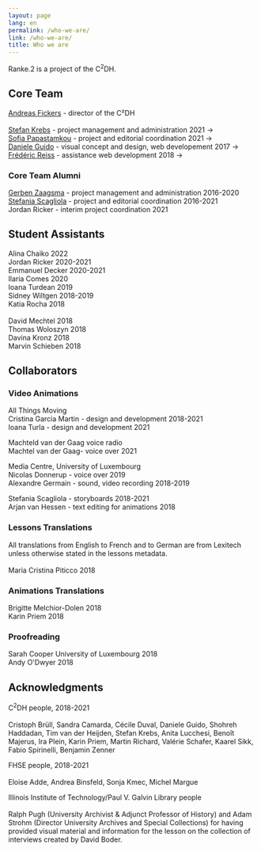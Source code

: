 ```yaml
---
layout: page
lang: en
permalink: /who-we-are/
link: /who-we-are/
title: Who we are
---
```

<!-- more -->


Ranke.2 is a project of the C<sup>2</sup>DH.

## Core Team
[Andreas Fickers](https://www.c2dh.uni.lu/people/andreas-fickers) - director of the C²DH <br>  
[Stefan Krebs](https://www.c2dh.uni.lu/people/stefan-krebs) - project management and administration 2021 -> <br> 
[Sofia Papastamkou](https://www.c2dh.uni.lu/people/sofia-papastamkou) - project and editorial coordination 2021 -> <br>[Daniele Guido](https://www.c2dh.uni.lu/people/daniele-guido) - visual concept and design, web developement 2017 -> <br>
[Frédéric Reiss](https://www.c2dh.uni.lu/people/frederic-reiss) - assistance web development 2018 -> <br> 

### Core Team Alumni

[Gerben Zaagsma](https://www.c2dh.uni.lu/people/gerben-zaagsma) - project management and administration 2016-2020 <br> 
[Stefania Scagliola](https://www.c2dh.uni.lu/people/stefania-scagliola) - project and editorial coordination 2016-2021 <br> 
Jordan Ricker - interim project coordination 2021 <br>   
 
## Student Assistants

Alina Chaiko 2022 <br> 
Jordan Ricker 2020-2021 <br> 
Emmanuel Decker 2020-2021 <br> 
Ilaria Comes 2020 <br> 
Ioana Turdean 2019 <br> 
Sidney Wiltgen 2018-2019 <br> 
Katia Rocha 2018 <br>  
David Mechtel 2018 <br> 
Thomas Woloszyn 2018 <br> 
Davina Kronz 2018 <br> 
Marvin Schieben 2018 <br> 

## Collaborators 

### Video Animations

All Things Moving <br> 
Cristina Garcia Martin - design and development 2018-2021 <br> 
Ioana Turla - design and development 2021 <br> 

Machteld van der Gaag voice radio <br> 
Machtel van der Gaag- voice over 2021 <br>  

Media Centre, University of Luxembourg <br> 
Nicolas Donnerup - voice over 2019 <br> 
Alexandre Germain - sound, video recording 2018-2019

Stefania Scagliola - storyboards 2018-2021  
Arjan van Hessen - text editing for animations 2018

### Lessons Translations

All translations from English to French and to German are from Lexitech unless otherwise stated in the lessons metadata. <br>   
Maria Cristina Piticco 2018

### Animations Translations
Brigitte Melchior-Dolen 2018 <br> 
Karin Priem 2018

### Proofreading 

Sarah Cooper University of Luxembourg 2018 <br>
Andy O'Dwyer 2018


## Acknowledgments 

C<sup>2</sup>DH people, 2018-2021 <br> <br> 
Cristoph Brüll, Sandra Camarda, Cécile Duval, Daniele Guido, Shohreh Haddadan, Tim van der Heijden, Stefan Krebs, Anita Lucchesi, Benoît Majerus, Ira Plein, Karin Priem, Martin Richard, Valérie Schafer, Kaarel Sikk, Fabio Spirinelli, Benjamin Zenner <br>

FHSE people, 2018-2021 <br> <br> 
Eloise Adde, Andrea Binsfeld, Sonja Kmec, Michel Margue <br>

Illinois Institute of Technology/Paul V. Galvin Library people<br> <br>
Ralph Pugh (University Archivist & Adjunct Professor of History) and Adam Strohm (Director University Archives and Special Collections) for having provided visual material and information for the lesson on the collection of interviews created by David Boder. 